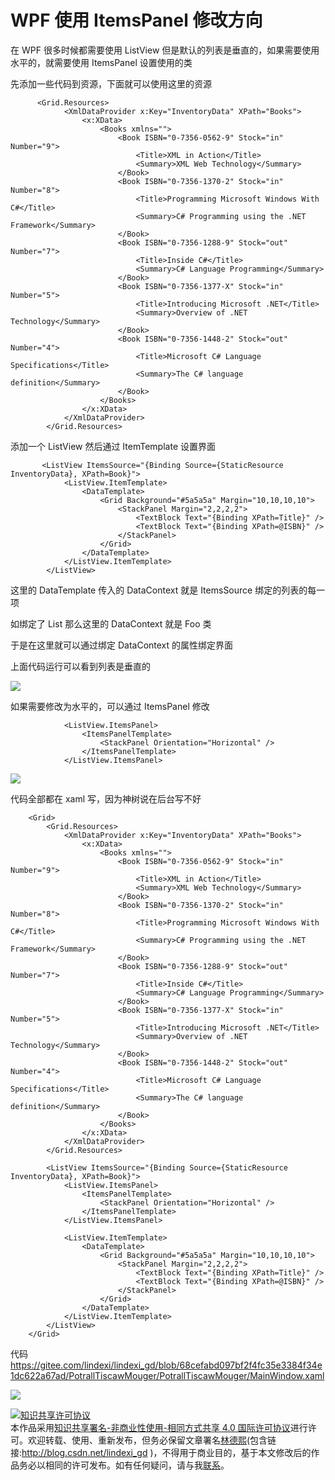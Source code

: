 
# WPF 使用 ItemsPanel 修改方向

在 WPF 很多时候都需要使用 ListView 但是默认的列表是垂直的，如果需要使用水平的，就需要使用 ItemsPanel 设置使用的类

<!--more-->


<!-- CreateTime:2019/1/27 21:08:09 -->

<!-- csdn -->

先添加一些代码到资源，下面就可以使用这里的资源

```
      <Grid.Resources>
            <XmlDataProvider x:Key="InventoryData" XPath="Books">
                <x:XData>
                    <Books xmlns="">
                        <Book ISBN="0-7356-0562-9" Stock="in" Number="9">
                            <Title>XML in Action</Title>
                            <Summary>XML Web Technology</Summary>
                        </Book>
                        <Book ISBN="0-7356-1370-2" Stock="in" Number="8">
                            <Title>Programming Microsoft Windows With C#</Title>
                            <Summary>C# Programming using the .NET Framework</Summary>
                        </Book>
                        <Book ISBN="0-7356-1288-9" Stock="out" Number="7">
                            <Title>Inside C#</Title>
                            <Summary>C# Language Programming</Summary>
                        </Book>
                        <Book ISBN="0-7356-1377-X" Stock="in" Number="5">
                            <Title>Introducing Microsoft .NET</Title>
                            <Summary>Overview of .NET Technology</Summary>
                        </Book>
                        <Book ISBN="0-7356-1448-2" Stock="out" Number="4">
                            <Title>Microsoft C# Language Specifications</Title>
                            <Summary>The C# language definition</Summary>
                        </Book>
                    </Books>
                </x:XData>
            </XmlDataProvider>
        </Grid.Resources>
```

添加一个 ListView 然后通过 ItemTemplate 设置界面

```
       <ListView ItemsSource="{Binding Source={StaticResource InventoryData}, XPath=Book}">
            <ListView.ItemTemplate>
                <DataTemplate>
                    <Grid Background="#5a5a5a" Margin="10,10,10,10">
                        <StackPanel Margin="2,2,2,2">
                            <TextBlock Text="{Binding XPath=Title}" />
                            <TextBlock Text="{Binding XPath=@ISBN}" />
                        </StackPanel>
                    </Grid>
                </DataTemplate>
            </ListView.ItemTemplate>
        </ListView>
```

这里的 DataTemplate 传入的 DataContext 就是 ItemsSource 绑定的列表的每一项

如绑定了 List<Foo> 那么这里的 DataContext 就是 Foo 类

于是在这里就可以通过绑定 DataContext 的属性绑定界面

上面代码运行可以看到列表是垂直的

<!-- ![](image/WPF 使用 ItemsPanel 修改方向/WPF 使用 ItemsPanel 修改方向0.png) -->

![](http://image.acmx.xyz/lindexi%2F2019111195855155)

如果需要修改为水平的，可以通过 ItemsPanel 修改

```
            <ListView.ItemsPanel>
                <ItemsPanelTemplate>
                    <StackPanel Orientation="Horizontal" />
                </ItemsPanelTemplate>
            </ListView.ItemsPanel>
```

<!-- ![](image/WPF 使用 ItemsPanel 修改方向/WPF 使用 ItemsPanel 修改方向1.png) -->

![](http://image.acmx.xyz/lindexi%2F20191112004858)

代码全部都在 xaml 写，因为神树说在后台写不好

```
    <Grid>
        <Grid.Resources>
            <XmlDataProvider x:Key="InventoryData" XPath="Books">
                <x:XData>
                    <Books xmlns="">
                        <Book ISBN="0-7356-0562-9" Stock="in" Number="9">
                            <Title>XML in Action</Title>
                            <Summary>XML Web Technology</Summary>
                        </Book>
                        <Book ISBN="0-7356-1370-2" Stock="in" Number="8">
                            <Title>Programming Microsoft Windows With C#</Title>
                            <Summary>C# Programming using the .NET Framework</Summary>
                        </Book>
                        <Book ISBN="0-7356-1288-9" Stock="out" Number="7">
                            <Title>Inside C#</Title>
                            <Summary>C# Language Programming</Summary>
                        </Book>
                        <Book ISBN="0-7356-1377-X" Stock="in" Number="5">
                            <Title>Introducing Microsoft .NET</Title>
                            <Summary>Overview of .NET Technology</Summary>
                        </Book>
                        <Book ISBN="0-7356-1448-2" Stock="out" Number="4">
                            <Title>Microsoft C# Language Specifications</Title>
                            <Summary>The C# language definition</Summary>
                        </Book>
                    </Books>
                </x:XData>
            </XmlDataProvider>
        </Grid.Resources>

        <ListView ItemsSource="{Binding Source={StaticResource InventoryData}, XPath=Book}">
            <ListView.ItemsPanel>
                <ItemsPanelTemplate>
                    <StackPanel Orientation="Horizontal" />
                </ItemsPanelTemplate>
            </ListView.ItemsPanel>

            <ListView.ItemTemplate>
                <DataTemplate>
                    <Grid Background="#5a5a5a" Margin="10,10,10,10">
                        <StackPanel Margin="2,2,2,2">
                            <TextBlock Text="{Binding XPath=Title}" />
                            <TextBlock Text="{Binding XPath=@ISBN}" />
                        </StackPanel>
                    </Grid>
                </DataTemplate>
            </ListView.ItemTemplate>
        </ListView>
    </Grid>
```

代码 https://gitee.com/lindexi/lindexi_gd/blob/68cefabd097bf2f4fc35e3384f34e1dc622a67ad/PotrallTiscawMouger/PotrallTiscawMouger/MainWindow.xaml

![](http://image.acmx.xyz/lindexi%2F20191272185553)





<a rel="license" href="http://creativecommons.org/licenses/by-nc-sa/4.0/"><img alt="知识共享许可协议" style="border-width:0" src="https://licensebuttons.net/l/by-nc-sa/4.0/88x31.png" /></a><br />本作品采用<a rel="license" href="http://creativecommons.org/licenses/by-nc-sa/4.0/">知识共享署名-非商业性使用-相同方式共享 4.0 国际许可协议</a>进行许可。欢迎转载、使用、重新发布，但务必保留文章署名[林德熙](http://blog.csdn.net/lindexi_gd)(包含链接:http://blog.csdn.net/lindexi_gd )，不得用于商业目的，基于本文修改后的作品务必以相同的许可发布。如有任何疑问，请与我[联系](mailto:lindexi_gd@163.com)。